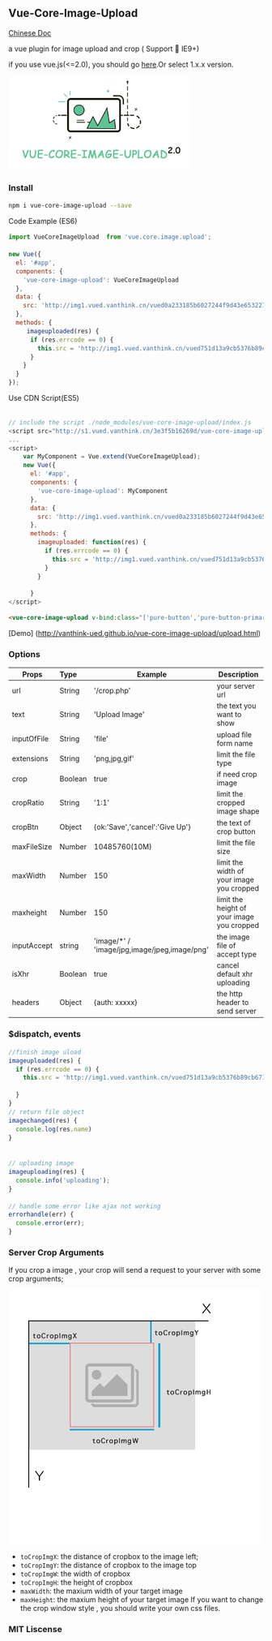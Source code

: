 ## Vue-Core-Image-Upload 

[Chinese Doc](./README_CN.md)

a vue plugin for image upload and crop ( Support 📱 IE9+)

if you use vue.js(<=2.0), you should go [here](https://github.com/Vanthink-UED/vue-core-image-upload/tree/v1.x).Or select 
1.x.x version.

<img width="360" src="./shots/vue-core-image-upload.png" />


### Install

``` bash
npm i vue-core-image-upload --save
```

Code Example (ES6)
``` js
import VueCoreImageUpload  from 'vue.core.image.upload';

new Vue({
  el: '#app',
  components: {
    'vue-core-image-upload': VueCoreImageUpload
  },
  data: {
    src: 'http://img1.vued.vanthink.cn/vued0a233185b6027244f9d43e653227439a.png',
  },
  methods: {
     imageuploaded(res) {
      if (res.errcode == 0) {
        this.src = 'http://img1.vued.vanthink.cn/vued751d13a9cb5376b89cb6719e86f591f3.png';
      }
    }
  }
});
```

Use CDN Script(ES5)
```js

// include the script ./node_modules/vue-core-image-upload/index.js
<script src="http://s1.vued.vanthink.cn/3e3f5b16269d/vue-core-image-upload.js"></script>
...
<script>
    var MyComponent = Vue.extend(VueCoreImageUpload);
    new Vue({
      el: '#app',
      components: {
        'vue-core-image-upload': MyComponent
      },
      data: {
        src: 'http://img1.vued.vanthink.cn/vued0a233185b6027244f9d43e653227439a.png',
      },
      methods: {
        imageuploaded: function(res) {
          if (res.errcode == 0) {
            this.src = 'http://img1.vued.vanthink.cn/vued751d13a9cb5376b89cb6719e86f591f3.png';
          }
        }

      }
</script>
```

``` html
<vue-core-image-upload v-bind:class="['pure-button','pure-button-primary','js-btn-crop']" v-bind:crop="false" url="./crop.php" extensions="png,gif,jpeg,jpg"></vue-core-image-upload>
```

[Demo] (http://vanthink-ued.github.io/vue-core-image-upload/upload.html)

### Options

| Props        | Type         | Example  | Description  |
| ------------- |:----------| ---------|--------------|
| url     | String | '/crop.php' | your server url |
| text      | String      |  'Upload Image' | the text you want to show |
| inputOfFile | String     |   'file' | upload file form name |
| extensions | String   |    'png,jpg,gif' | limit the file type |
| crop | Boolean   |   true | if need crop image |
| cropRatio | String   |   '1:1' | limit the cropped image shape|
| cropBtn | Object   |   {ok:'Save','cancel':'Give Up'} | the text of crop button|
| maxFileSize | Number   |   10485760(10M) | limit the file size|
| maxWidth | Number   |   150 | limit the width of your image you cropped|
| maxheight | Number   |   150 | limit the height of your image you cropped|
| inputAccept | string   |  'image/*' / 'image/jpg,image/jpeg,image/png' |  the image file of accept type |
| isXhr | Boolean  | true  |  cancel default xhr uploading 
| headers | Object  | {auth: xxxxx}  |  the http header to send server 

### $dispatch, events

``` js
//finish image uload
imageuploaded(res) {
  if (res.errcode == 0) {
    this.src = 'http://img1.vued.vanthink.cn/vued751d13a9cb5376b89cb6719e86f591f3.png';

  }
}
// return file object
imagechanged(res) {
  console.log(res.name)
}


// uploading image
imageuploading(res) {
  console.info('uploading');
}

// handle some error like ajax not working
errorhandle(err) {
  console.error(err);
}
```

### Server Crop Arguments

If you crop a image , your crop will send a request to your server with some crop arguments;

                        
<img src="./shots/vuedba0ed377b88fc84d51026310efcb255b.png" />


+ `toCropImgX`: the distance of cropbox to the image left;
+ `toCropImgY`: the distance of cropbox to the image top
+ `toCropImgW`: the width of cropbox
+ `toCropImgH`: the height of cropbox
+ `maxWidth`: the maxium width of your target image 
+ `maxHeight`: the maxium height of your target image 
If you want to change the crop window style , you should write your own css files.

### MIT Liscense 
